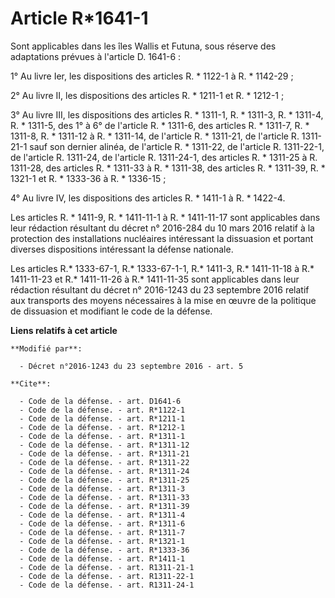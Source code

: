 # Article R*1641-1

Sont applicables dans les îles Wallis et Futuna, sous réserve des adaptations prévues à l'article D. 1641-6 : 

1° Au livre Ier, les dispositions des articles R. * 1122-1 à R. * 1142-29 ; 

2° Au livre II, les dispositions des articles R. * 1211-1 et R. * 1212-1 ; 

3° Au livre III, les dispositions des articles R. * 1311-1, R. * 1311-3, R. * 1311-4, R. * 1311-5, des 1° à 6° de l'article
R. * 1311-6, des articles R. * 1311-7, R. * 1311-8, R. * 1311-12 à R. * 1311-14, de l'article R. * 1311-21, de l'article R.
1311-21-1 sauf son dernier alinéa, de l'article R. * 1311-22, de l'article R. 1311-22-1, de l'article R. 1311-24, de
l'article R. 1311-24-1, des articles R. * 1311-25 à R. 1311-28, des articles R. * 1311-33 à R. * 1311-38, des articles R. *
1311-39, R. * 1321-1 et R. * 1333-36 à R. * 1336-15 ; 

4° Au livre IV, les dispositions des articles R. * 1411-1 à R. * 1422-4.

Les articles R. * 1411-9, R. * 1411-11-1 à R. * 1411-11-17 sont applicables dans leur rédaction résultant du décret n°
2016-284 du 10 mars 2016 relatif à la protection des installations nucléaires intéressant la dissuasion et portant diverses
dispositions intéressant la défense nationale. 

Les articles R.* 1333-67-1, R.* 1333-67-1-1, R.* 1411-3, R.* 1411-11-18 à R.* 1411-11-23 et R.* 1411-11-26 à R.* 1411-11-35
sont applicables dans leur rédaction résultant du décret n° 2016-1243 du 23 septembre 2016 relatif aux transports des moyens
nécessaires à la mise en œuvre de la politique de dissuasion et modifiant le code de la défense.

**Liens relatifs à cet article**

	**Modifié par**:

	  - Décret n°2016-1243 du 23 septembre 2016 - art. 5

	**Cite**:

	  - Code de la défense. - art. D1641-6
	  - Code de la défense. - art. R*1122-1
	  - Code de la défense. - art. R*1211-1
	  - Code de la défense. - art. R*1212-1
	  - Code de la défense. - art. R*1311-1
	  - Code de la défense. - art. R*1311-12
	  - Code de la défense. - art. R*1311-21
	  - Code de la défense. - art. R*1311-22
	  - Code de la défense. - art. R*1311-24
	  - Code de la défense. - art. R*1311-25
	  - Code de la défense. - art. R*1311-3
	  - Code de la défense. - art. R*1311-33
	  - Code de la défense. - art. R*1311-39
	  - Code de la défense. - art. R*1311-4
	  - Code de la défense. - art. R*1311-6
	  - Code de la défense. - art. R*1311-7
	  - Code de la défense. - art. R*1321-1
	  - Code de la défense. - art. R*1333-36
	  - Code de la défense. - art. R*1411-1
	  - Code de la défense. - art. R1311-21-1
	  - Code de la défense. - art. R1311-22-1
	  - Code de la défense. - art. R1311-24-1
